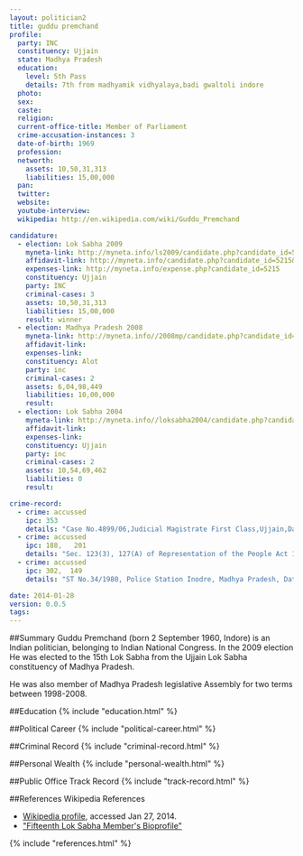 ```yaml
---
layout: politician2
title: guddu premchand
profile: 
  party: INC
  constituency: Ujjain
  state: Madhya Pradesh
  education: 
    level: 5th Pass
    details: 7th from madhyamik vidhyalaya,badi gwaltoli indore
  photo: 
  sex: 
  caste: 
  religion: 
  current-office-title: Member of Parliament
  crime-accusation-instances: 3
  date-of-birth: 1969
  profession: 
  networth: 
    assets: 10,50,31,313
    liabilities: 15,00,000
  pan: 
  twitter: 
  website: 
  youtube-interview: 
  wikipedia: http://en.wikipedia.com/wiki/Guddu_Premchand

candidature: 
  - election: Lok Sabha 2009
    myneta-link: http://myneta.info/ls2009/candidate.php?candidate_id=5215
    affidavit-link: http://myneta.info/candidate.php?candidate_id=5215&scan=original
    expenses-link: http://myneta.info/expense.php?candidate_id=5215
    constituency: Ujjain 
    party: INC
    criminal-cases: 3
    assets: 10,50,31,313
    liabilities: 15,00,000
    result: winner 
  - election: Madhya Pradesh 2008
    myneta-link: http://myneta.info//2008mp/candidate.php?candidate_id=316
    affidavit-link: 
    expenses-link: 
    constituency: Alot 
    party: inc
    criminal-cases: 2
    assets: 6,04,98,449
    liabilities: 10,00,000
    result:  
  - election: Lok Sabha 2004
    myneta-link: http://myneta.info//loksabha2004/candidate.php?candidate_id=2271
    affidavit-link: 
    expenses-link: 
    constituency: Ujjain 
    party: inc
    criminal-cases: 2
    assets: 10,54,69,462
    liabilities: 0
    result:  

crime-record: 
  - crime: accussed
    ipc: 353
    details: "Case No.4899/06,Judicial Magistrate First Class,Ujjain,Date 21.10.08/19.05.09" 
  - crime: accussed
    ipc: 188,   201
    details: "Sec. 123(3), 127(A) of Representation of the People Act 1951, Case No.603/29.11.08,Judicial Magistrate First Class,Alot, Cognizance date 29-11-08, 16-06-09" 
  - crime: accussed
    ipc: 302,  149
    details: "ST No.34/1980, Police Station Inodre, Madhya Pradesh, Date-19.07.1981" 

date: 2014-01-28
version: 0.0.5
tags: 
---
```

##Summary
Guddu Premchand (born 2 September 1960, Indore) is an Indian politician, belonging to Indian National Congress. In the 2009 election He was elected to the 15th Lok Sabha from the Ujjain Lok Sabha constituency of Madhya Pradesh.

He was also member of Madhya Pradesh legislative Assembly for two terms between 1998-2008.


##Education
{% include "education.html" %}


##Political Career
{% include "political-career.html" %}


##Criminal Record
{% include "criminal-record.html" %}


##Personal Wealth
{% include "personal-wealth.html" %}


##Public Office Track Record
{% include "track-record.html" %}


##References
Wikipedia References
- [Wikipedia profile]({{page.profile.wikipedia}}), accessed Jan 27, 2014.
- ["Fifteenth Lok Sabha Member's Bioprofile"][wiki1]

[wiki1]: http://164.100.47.132/LssNew/Members/Biography.aspx?mpsno=4256


{% include "references.html" %}